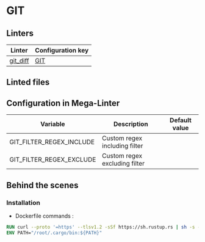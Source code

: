 <!-- markdownlint-disable MD003 MD020 MD033 MD041 -->
<!-- Generated by .automation/build.py, please do not update manually -->
<!-- Instead, update descriptor file at https://github.com/nvuillam/mega-linter/tree/master/megalinter/descriptors/git.yml -->
# GIT

## Linters

| Linter | Configuration key |
| ------ | ----------------- |
| [git_diff](git_git_diff.md) | [GIT](git_git_diff.md) |

## Linted files

## Configuration in Mega-Linter

| Variable | Description | Default value |
| ----------------- | -------------- | -------------- |
| GIT_FILTER_REGEX_INCLUDE | Custom regex including filter |  |
| GIT_FILTER_REGEX_EXCLUDE | Custom regex excluding filter |  |


## Behind the scenes

### Installation

- Dockerfile commands :
```dockerfile
RUN curl --proto '=https' --tlsv1.2 -sSf https://sh.rustup.rs | sh -s -- -y
ENV PATH="/root/.cargo/bin:${PATH}"
```

